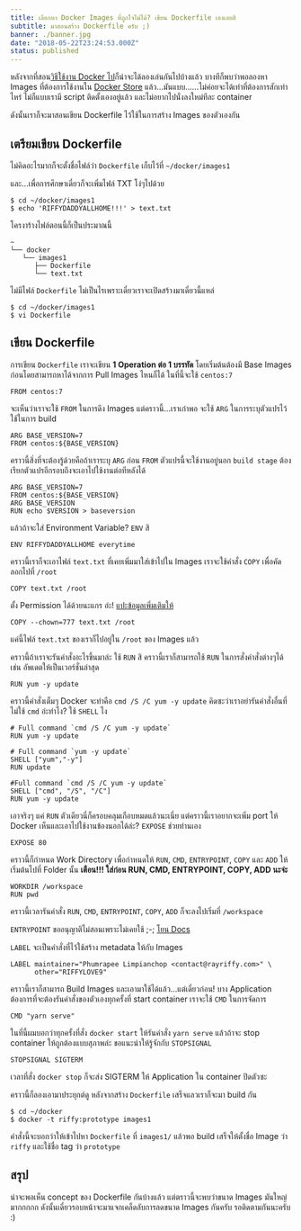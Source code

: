 ```yaml
---
title: เลือกหา Docker Images ที่ถูกใจไม่ได้? เขียน Dockerfile เองเลยสิ
subtitle: มาสอนสร้าง Dockerfile ครับ ;)
banner: ./banner.jpg
date: "2018-05-22T23:24:53.000Z"
status: published
---
```


หลังจากที่สอน[วิธีใช้งาน Docker ไป](https://blog.rayriffy.com/post/8)ก็น่าจะได้ลองเล่นกันไปบ้างแล้ว บางทีก็พบว่าพอลองหา Images ที่ต้องการใช้งานใน [Docker Store](https://store.docker.com/) แล้ว...มันแบบ......ไม่ค่อยจะได้เท่าที่ต้องการสักเท่าไหร่ ไม่ก็แบบเรามี script ติดตั้งเองอยู่แล้ว และไม่อยากไปนั่งลงใหม่ทีละ container

ดังนั้นเราก็จะมาสอนเขียน Dockerfile ไว้ใช้ในการสร้าง Images ของตัวเองกัน

## เตรียมเขียน Dockerfile

ไม่คิดอะไรมากก็จะตั้งชื่อไฟล์ว่า `Dockerfile` เก็บไว้ที่ `~/docker/images1`

และ...เพื่อการศึกษาเดี๋ยวก็จะเพิ่มไฟล์ TXT โง่ๆไปด้วย

```
$ cd ~/docker/images1
$ echo 'RIFFYDADDYALLHOME!!!' > text.txt
```

โครงาร้างไฟล์ตอนนี้ก็เป็นประมาณนี้

```
~
└── docker
   └── images1
      ├── Dockerfile
      └── text.txt
```

ไม่มีไฟล์ `Dockerfile` ไม่เป็นไรเพราะเดี๋ยวเราจะเปิดสร้างมาเดี๋ยวนี้แหล่

```
$ cd ~/docker/images1
$ vi Dockerfile
```

## เขียน Dockerfile

การเขียน `Dockerfile` เราจะเขียน **1 Operation ต่อ 1 บรรทัด** โดยเริ่มต้นต้องมี Base Images ก่อนโดยสามารถหาได้จากการ Pull Images ไหนก็ได้ ในที่นี้จะใช้ `centos:7`

```
FROM centos:7
```
 จะเห็นว่าเราจะใช้ `FROM` ในการดึง Images แต่คราวนี้...เราเก๋าพอ จะใช้ `ARG` ในการระบุตัวแปรไว้ใช้ในการ build

```
ARG BASE_VERSION=7
FROM centos:${BASE_VERSION}
```

คราวนี้สิ่งที่จะต้องรู้ด้วยคือถ้าเราระบุ `ARG` ก่อน `FROM` ตัวแปรนี้จะใช้งานอยู่นอก `build stage` ต้องเรียกตัวแปรอีกรอบถึงจะเอาไปใช้งานต่อทีหลังได้

```
ARG BASE_VERSION=7
FROM centos:${BASE_VERSION}
ARG BASE_VERSION
RUN echo $VERSION > baseversion
```

แล้วถ้าจะใส่ Environment Variable? `ENV` สิ

```
ENV RIFFYDADDYALLHOME everytime
```

คราวนี้เราก็จะเอาไฟล์ `text.txt` ที่เคยเพิ่มมาใส่เข้าไปใน Images เราจะใช้คำสั่ง `COPY` เพื่อคัดลอกไปที่ `/root`

```
COPY text.txt /root
```

ตั้ง Permission ได้ด้วยนะแกร อ่ะ! [แปะข้อมูลเพิ่มเติมให้](https://docs.docker.com/engine/reference/builder/#copy)

```
COPY --chown=777 text.txt /root
```

แค่นี้ไฟล์ `text.txt` ของเราก็ไปอยู่ใน `/root` ของ Images แล้ว

คราวนี้ถ้าเราจะรันคำสั่งอะไรขึ้นมาล่ะ ใช้ `RUN` สิ คราวนี้เราก็สามารถใช้ `RUN` ในการสั่งคำสั่งต่างๆได้ เช่น อัพเดตให้เป็นเวอร์ชั่นล่าสุด

```
RUN yum -y update
```

คราวนี้คำสั่งเต็มๆ Docker จะทำคือ `cmd /S /C yum -y update` คิดซะว่าเราอย่ารันคำสั่งอื่นที่ไม่ใช้ `cmd` อ่ะทำไง? ใช้ `SHELL` ไง

```
# Full command `cmd /S /C yum -y update`
RUN yum -y update

# Full command `yum -y update`
SHELL ["yum","-y"]
RUN update

#Full command `cmd /S /C yum -y update`
SHELL ["cmd", "/S", "/C"]
RUN yum -y update
```

เอาจริงๆ แค่ `RUN` ตัวเดียวนี่ก็ครอบคลุมเกือบหมดแล้วนะเนี่ย แต่คราวนี้เราอยากจะเพิ่ม port ให้ Docker เห็นและเอาไปใช้งานข้องนอกได้ล่ะ? `EXPOSE` ช่วยท่านเอง

```
EXPOSE 80
```

คราวนี้ก็กำหนด Work Directory เพื่อกำหนดให้ `RUN`, `CMD`, `ENTRYPOINT`, `COPY` และ `ADD` ให้เริ่มต้นไปที่ Folder นั้น **เตือน!!! ใส่ก่อน RUN, CMD, ENTRYPOINT, COPY, ADD นะจ่ะ**

```
WORKDIR /workspace
RUN pwd
```

คราวนี้เวลารันคำสั่ง `RUN`, `CMD`, `ENTRYPOINT`, `COPY`, `ADD` ก็จะลงไปเริ่มที่ `/workspace`

`ENTRYPOINT` ขออนุญาติไม่สอนเพราะไม่เคยใช้ ;-; [โยน Docs](https://docs.docker.com/engine/reference/builder/#entrypoint)

`LABEL` จะเป็นคำสั่งที่ไว้ใช้สร้าง metadata ให้กับ Images

```
LABEL maintainer="Phumrapee Limpianchop <contact@rayriffy.com>" \
      other="RIFFYLOVE9"
```

คราวนี้เราก็สามารถ Build Images และเอามาใช้ได้แล้ว...แต่เดี๋ยวก่อน! บาง Application ต้องการที่จะต้องรันคำสั่งของตัวเองทุกครั้งที่ start container เราจะใช้ `CMD` ในการจัดการ

```
CMD "yarn serve"
```

ในที่นี้ผมบอกว่าทุกครั้งที่สั่ง `docker start` ให้รันคำสั่ง `yarn serve` แล้วถ้าจะ stop container ให้ถูกต้องแบบสุภาพล่ะ ขอแนะนำให้รู้จักกับ `STOPSIGNAL`

```
STOPSIGNAL SIGTERM
```

เวลาที่สั่ง `docker stop` ก็จะส่ง SIGTERM ให้ Application ใน container ปิดตัวซะ

คราวนี้ก็ลองเอามาประยุกต์ดู หลังจากสร้าง `Dockerfile` เสร็จแลวเราก็จะมา build กัน

```
$ cd ~/docker
$ docker -t riffy:prototype images1
```

คำสั่งนี้จะบอกว่าให้เข้าไปหา `Dockerfile` ที่ `images1/` แล้วพอ build เสร็จให้ตั้งชื่อ Image ว่า `riffy` และใช้ชื่อ tag ว่า `prototype`

## สรุป

น่าจะพอเห็น concept ของ Dockerfile กันบ้างแล้ว แต่ตราวนี้จะพบว่าขนาด Images มันใหญ่มากกกกก ดังนั้นเดี๋ยวรอบหน้าจะมาแจกเคล็ดลับการลดขนาด Images กันครับ รอติดตามกันนะครับ :)